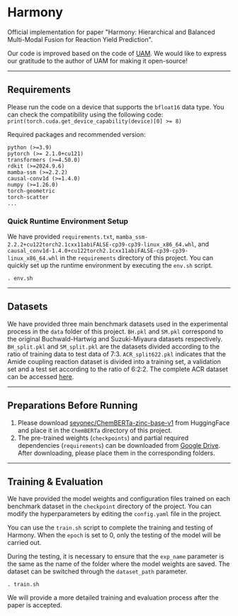 # Harmony
Official implementation for paper "Harmony: Hierarchical and Balanced Multi-Modal Fusion for Reaction Yield Prediction".

Our code is improved based on the code of [UAM](https://github.com/The-Real-JerryChen/reaction_yield_prediction). We would like to express our gratitude to the author of UAM for making it open-source!

---
## Requirements

Please run the code on a device that supports the `bfloat16` data type. You can check the compatibility using the following code:
`print(torch.cuda.get_device_capability(device)[0] >= 8)`

Required packages and recommended version:

```
python (>=3.9)
pytorch (>= 2.1.0+cu121)
transformers (>=4.50.0)
rdkit (>=2024.9.6)
mamba-ssm (>=2.2.2)
causal-conv1d (>=1.4.0)
numpy (>=1.26.0)
torch-geometric
torch-scatter
...
```

### Quick Runtime Environment Setup 
We have provided `requirements.txt`, `mamba_ssm-2.2.2+cu122torch2.1cxx11abiFALSE-cp39-cp39-linux_x86_64.whl`, and `causal_conv1d-1.4.0+cu122torch2.1cxx11abiFALSE-cp39-cp39-linux_x86_64.whl` in the `requirements` directory of this project. You can quickly set up the runtime environment by executing the `env.sh` script.

```
. env.sh
```

---
## Datasets

We have provided three main benchmark datasets used in the experimental process in the `data` folder
of this project. `BH.pkl` and `SM.pkl` correspond to the original 
Buchwald-Hartwig and Suzuki-Miyaura datasets respectively.
`BH_split.pkl` and `SM_split.pkl` are the datasets divided according 
to the ratio of training data to test data of 7:3. 
`ACR_split622.pkl` indicates that the Amide coupling reaction dataset
is divided into a training set, a validation set and a test set according to
the ratio of 6:2:2. The complete ACR dataset can be accessed [here](https://pubs.rsc.org/en/content/articlehtml/2023/sc/d3sc03902a).

---
## Preparations Before Running
1. Please download [seyonec/ChemBERTa-zinc-base-v1](https://huggingface.co/seyonec/ChemBERTa-zinc-base-v1) 
from HuggingFace and place it in the `ChemBERTa` directory of this project.
2. The pre-trained weights (`checkpoints`) and partial required dependencies (`requirements`) 
can be downloaded from [Google Drive](https://drive.google.com/drive/folders/1HDeS0IK6V1gwGixyFW02o6ueTPrHIiID?usp=sharing).
 After downloading, please place them in the corresponding folders.


---
## Training & Evaluation

We have provided the model weights and configuration files trained on each benchmark dataset
in the `checkpoint` directory of the project. You can modify the hyperparameters
by editing the `config.yaml` file in the project.

You can use the `train.sh` script to complete the training and testing 
of Harmony. When the `epoch` is set to 0, only the testing of the model
will be carried out. 

During the testing, it is necessary to ensure that the `exp_name` parameter
is the same as the name of the folder where the model weights are saved.
The dataset can be switched through the `dataset_path` parameter.

```
. train.sh
```

We will provide a more detailed training and evaluation process after the paper is accepted.

[//]: # (## References)

[//]: # (If you find this repository useful in your research, please cite the following paper:)

[//]: # (```)

[//]: # (@inproceedings{chen2024uncertainty,)

[//]: # (  title={Uncertainty-Aware Yield Prediction with Multimodal Molecular Features},)

[//]: # (  author={Chen, Jiayuan and Guo, Kehan and Liu, Zhen and Isayev, Olexandr and Zhang, Xiangliang},)

[//]: # (  booktitle={Proceedings of the AAAI Conference on Artificial Intelligence},)

[//]: # (  year={2024})

[//]: # (})

[//]: # (```)

